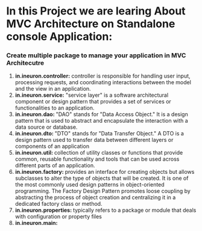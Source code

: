 <h1>In this Project we are learing About MVC Architecture on Standalone console Application:</h1>

<h3> Create multiple package to manage your application in MVC Architecutre</h3>

<ol>
<li><b>in.ineuron.controller:</b> controller is responsible for handling user input, processing requests, and coordinating interactions between the model and the view in an application.</li>
<li><b>in.ineuron.service:</b> "service layer" is a software architectural component or design pattern that provides a set of services or functionalities to an application.</li>
<li><b>in.ineuron.dao: </b>  "DAO" stands for "Data Access Object." It is a design pattern that is used to abstract and encapsulate the interaction with a data source or database.</li>
<li> <b>in.ineuron.dto: </b>"DTO" stands for "Data Transfer Object." A DTO is a design pattern used to transfer data between different layers or components of an application</li>
<li><b>in.ineuron.util: </b> collection of utility classes or functions that provide common, reusable functionality and tools that can be used across different parts of an application. </li>
<li><b>in.ineuron.factory: </b>provides an interface for creating objects but allows subclasses to alter the type of objects that will be created. It is one of the most commonly used design patterns in object-oriented programming. The Factory Design Pattern promotes loose coupling by abstracting the process of object creation and centralizing it in a dedicated factory class or method. </li>
<li><b>in.ineuron.properties: </b>typically refers to a package or module that deals with configuration or property files </li>
<li><b>in.ineuron.main: </b> </li>

</ol>
